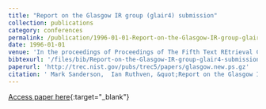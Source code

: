 ```yaml
---
title: "Report on the Glasgow IR group (glair4) submission"
collection: publications
category: conferences
permalink: /publication/1996-01-01-Report-on-the-Glasgow-IR-group-glair4-submission
date: 1996-01-01
venue: 'In the proceedings of Proceedings of The Fifth Text REtrieval Conference, TREC 1996, Gaithersburg, Maryland, USA, November 20-22, 1996'
bibtexurl: '/files/bib/Report-on-the-Glasgow-IR-group-glair4-submission.bib'
paperurl: 'http://trec.nist.gov/pubs/trec5/papers/glasgow.new.ps.gz'
citation: ' Mark Sanderson,  Ian Ruthven, &quot;Report on the Glasgow IR group (glair4) submission.&quot; In the proceedings of Proceedings of The Fifth Text REtrieval Conference, TREC 1996, Gaithersburg, Maryland, USA, November 20-22, 1996, 1996.'
---
```

[Access paper here](http://trec.nist.gov/pubs/trec5/papers/glasgow.new.ps.gz){:target="_blank"}
